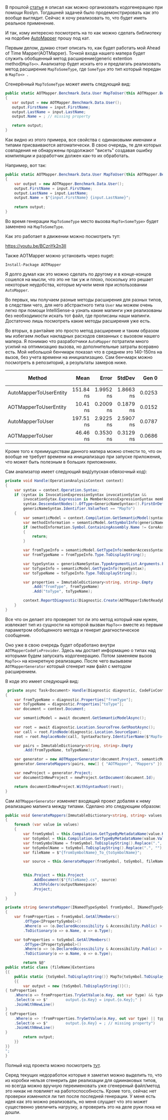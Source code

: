 В прошлой [статье](https://habr.com/ru/post/455952) я описал как можно организовать кодогенерацию при помощи Roslyn. Тогдашней задачей было продемонстрировать как это вообще выглядит. Сейчас я хочу реализовать то, что будет иметь реальное применение. 

И так, кому интересно посмотреть на то как можно сделать библиотеку на подобие [AutoMapper](https://github.com/AutoMapper/AutoMapper) прошу под кат.

 <cut/>

 Первым делом, думаю стоит описать то, как будет работать мой Ahead of Time Mapper(AOTMapper). Точкой входа нашего мапера будет служить обобщенный метод расширение(generic extention method)``` MapTo<> ```. Анализатор будет искать его и предлагать реализовать метод расширение ``` MapToSomeType ```, где ``` SomeType ``` это тип который передан в ```MapTo<> ```.

 Сгенерённый ``` MapToSomeType ``` может иметь следующий вид:

 ``` cs 
public static AOTMapper.Benchmark.Data.User MapToUser(this AOTMapper.Benchmark.Data.UserEntity input)
{
    var output = new AOTMapper.Benchmark.Data.User();
    output.FirstName = input.FirstName;
    output.LastName = input.LastName;
    output.Name = ; // missing property

    return output;
}
 ```
Как видно из этого примера, все свойства с одинаковыми именами и типами присваиваются автоматически. В свою очередь, те для которых совпадения не обнаружены продолжают "висеть" создавая ошибку компиляции и разработчик должен как-то их обработать.

Например, вот так:
``` cs
public static AOTMapper.Benchmark.Data.User MapToUser(this AOTMapper.Benchmark.Data.UserEntity input)
{
    var output = new AOTMapper.Benchmark.Data.User();
    output.FirstName = input.FirstName;
    output.LastName = input.LastName;
    output.Name = $"{input.FirstName} {input.LastName}";
    
    return output;
}
```

Во время генерации ``` MapToSomeType ``` место вызова ``` MapTo<SomeType> ``` будет заменено на ``` MapToSomeType ```. 

Как это работает в движении можно посмотреть тут:

<oembed> https://youtu.be/BCznYk2n3II </oembed>

Также AOTMapper можно установить через nuget:
```
Install-Package AOTMapper
```

Я долго думал как это можно сделать по другому и в конце-концов сошелся на мысли, что это не так уж и плохо, поскольку это решает некоторые неудобства, которые мучили меня при использовании ``` AutoMapper ```. 

Во первых, мы получаем разные методы расширения для разных типов, в следствии чего, для него абстрактного типа ``` User ``` мы можем очень легко при помощи IntelliSense-а узнать какие мапинги уже реализованы без необходимости искать тот файл, где прописаны наши мапинги. Достаточно лишь посмотреть какие методы расширения уже есть.

Во вторых, в рантайме это просто метод расширение и таким образом мы избегаем любых накладных расходов связанных с вызовом нашего мапера. Я понимаю что разработчики ``` AutoMapper ``` потратили много усилий на оптимизацию вызова, но дополнительные затраты всеравно есть. Мой небольшой бенчмарк показал что в среднем это 140-150ns на вызов, без учета времени на инициализацию. Сам бенчмарк можно посмотреть в репозиторий, а результаты замеров ниже.

|                 Method |      Mean |     Error |    StdDev |  Gen 0 | Gen 1 | Gen 2 | Allocated |
|----------------------- |----------:|----------:|----------:|-------:|------:|------:|----------:|
| AutoMapperToUserEntity | 151.84 ns | 1.9952 ns | 1.8663 ns | 0.0253 |     - |     - |      80 B |
|  AOTMapperToUserEntity |  10.41 ns | 0.2009 ns | 0.1879 ns | 0.0152 |     - |     - |      48 B |
|       AutoMapperToUser | 197.51 ns | 2.9225 ns | 2.5907 ns | 0.0787 |     - |     - |     248 B |
|        AOTMapperToUser |  46.46 ns | 0.3530 ns | 0.3129 ns | 0.0686 |     - |     - |     216 B |


Кроме того к преимуществам данного мапера можно отнести то, что он вообще не требует времени на инициализацю при запуске приложения, что может быть полезным в больших приложениях.


Сам анализатор имеет следующий вид(упуская обвязочный код):
``` cs
private void Handle(OperationAnalysisContext context)
{
    var syntax = context.Operation.Syntax;
    if (syntax is InvocationExpressionSyntax invocationSytax &&
        invocationSytax.Expression is MemberAccessExpressionSyntax memberAccessSyntax &&
        syntax.DescendantNodes().OfType<GenericNameSyntax>().FirstOrDefault() is GenericNameSyntax genericNameSyntax &&
        genericNameSyntax.Identifier.ValueText == "MapTo")
    {
        var semanticModel = context.Compilation.GetSemanticModel(syntax.SyntaxTree);
        var methodInformation = semanticModel.GetSymbolInfo(genericNameSyntax);
        if (methodInformation.Symbol.ContainingAssembly.Name != CoreAssemblyName)
        {
            return;
        }

        var fromTypeInfo = semanticModel.GetTypeInfo(memberAccessSyntax.Expression);
        var fromTypeName = fromTypeInfo.Type.ToDisplayString();

        var typeSyntax = genericNameSyntax.TypeArgumentList.Arguments.First();
        var toTypeInfo = semanticModel.GetTypeInfo(typeSyntax);
        var toTypeName = toTypeInfo.Type.ToDisplayString();

        var properties = ImmutableDictionary<string, string>.Empty
            .Add("fromType", fromTypeName)
            .Add("toType", toTypeName);

        context.ReportDiagnostic(Diagnostic.Create(AOTMapperIsNotReadyDescriptor, genericNameSyntax.GetLocation(), properties));
    }
}
```

Все что он делает это проверяет тот ли это метод который нам нужен, извлекает тип из сущности на которой вызван ``` MapTo<> ``` вместе из первым параметром обобщенного метода и генерит диагностическое сообщение. 

Оно уже в свою очередь будет обработано внутри ``` AOTMapperCodeFixProvider```. Здесь мы достает информацию о типах над которыми будем запускать кодогенерацию. Потом заменяем вызов ``` MapTo<> ``` на конкретную реализацию. После чего вызываем ``` AOTMapperGenerator ``` который сгенерит нам файл с методом расширением.

В коде это имеет следующий вид: 

``` cs 
 private async Task<Document> Handle(Diagnostic diagnostic, CodeFixContext context)
{
    var fromTypeName = diagnostic.Properties["fromType"];
    var toTypeName = diagnostic.Properties["toType"];
    var document = context.Document;

    var semanticModel = await document.GetSemanticModelAsync();
    
    var root = await diagnostic.Location.SourceTree.GetRootAsync();
    var call = root.FindNode(diagnostic.Location.SourceSpan);
    root = root.ReplaceNode(call, SyntaxFactory.IdentifierName($"MapTo{toTypeName.Split('.').Last()}"));

    var pairs = ImmutableDictionary<string, string>.Empty
        .Add(fromTypeName, toTypeName);

    var generator = new AOTMapperGenerator(document.Project, semanticModel.Compilation);
    generator.GenerateMappers(pairs, new[] { "AOTMapper", "Mappers" });

    var newProject = generator.Project;
    var documentInNewProject = newProject.GetDocument(document.Id);

    return documentInNewProject.WithSyntaxRoot(root);
}
```

Сам ``` AOTMapperGenerator ``` изменяет входящий проект добаляя к нему реализацию мапинга между типами.
Сделано это следующим образом:
``` cs
public void GenerateMappers(ImmutableDictionary<string, string> values, string[] outputNamespace)
{
    foreach (var value in values)
    {
        var fromSymbol = this.Compilation.GetTypeByMetadataName(value.Key);
        var toSymbol = this.Compilation.GetTypeByMetadataName(value.Value);
        var fromSymbolName = fromSymbol.ToDisplayString().Replace(".", "");
        var toSymbolName = toSymbol.ToDisplayString().Replace(".", "");
        var fileName = $"{fromSymbolName}_To_{toSymbolName}";

        var source = this.GenerateMapper(fromSymbol, toSymbol, fileName);

        
        this.Project = this.Project
            .AddDocument($"{fileName}.cs", source)
            .WithFolders(outputNamespace)
            .Project;
    }
}

private string GenerateMapper(INamedTypeSymbol fromSymbol, INamedTypeSymbol toSymbol, string fileName)
{
    var fromProperties = fromSymbol.GetAllMembers()
        .OfType<IPropertySymbol>()
        .Where(o => (o.DeclaredAccessibility & Accessibility.Public) > 0)
        .ToDictionary(o => o.Name, o => o.Type);

    var toProperties = toSymbol.GetAllMembers()
        .OfType<IPropertySymbol>()
        .Where(o => (o.DeclaredAccessibility & Accessibility.Public) > 0)
        .ToDictionary(o => o.Name, o => o.Type);

        return $@"
public static class {fileName}Extentions 
{{
    public static {toSymbol.ToDisplayString()} MapTo{toSymbol.ToDisplayString().Split('.').Last()}(this {fromSymbol.ToDisplayString()} input)
    {{
        var output = new {toSymbol.ToDisplayString()}();
{ toProperties
    .Where(o => fromProperties.TryGetValue(o.Key, out var type) && type == o.Value)
    .Select(o => $"        output.{o.Key} = input.{o.Key};" )
    .JoinWithNewLine()
}
{ toProperties
    .Where(o => !fromProperties.TryGetValue(o.Key, out var type) || type != o.Value)
    .Select(o => $"        output.{o.Key} = ; // missing property")
    .JoinWithNewLine()
}
        return output;
    }}
}}
";
}
```

Полный код проекта можно посмотреть [тут](https://github.com/byme8/AOTMapper).


Серед текущих недоработок которые я заметил можно выделить то, что из коробки нельзя сгенерить две реализации для одиинаковых типов, но всегда можно вручную переименовать уже сгенереный файл/метод это никак не повлияет на работоспособность. Кроме того, сейчас нет проверки изменился ли тип после последней генерации. У меня есть идея как это можно реализовать, но меня слущает что это может существенно увеличить нагрузку, а проверить это на деле руки пока не дошли.
